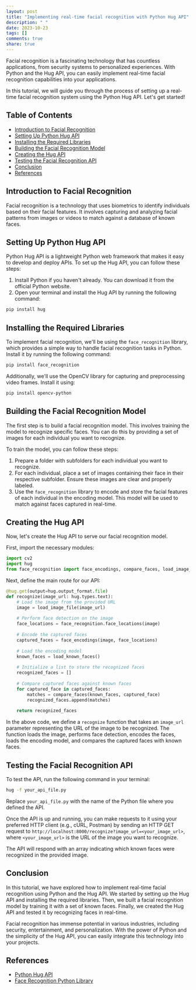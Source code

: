 ```yaml
---
layout: post
title: "Implementing real-time facial recognition with Python Hug API"
description: " "
date: 2023-10-23
tags: []
comments: true
share: true
---
```


Facial recognition is a fascinating technology that has countless applications, from security systems to personalized experiences. With Python and the Hug API, you can easily implement real-time facial recognition capabilities into your applications.

In this tutorial, we will guide you through the process of setting up a real-time facial recognition system using the Python Hug API. Let's get started!

## Table of Contents
- [Introduction to Facial Recognition](#introduction-to-facial-recognition)
- [Setting Up Python Hug API](#setting-up-python-hug-api)
- [Installing the Required Libraries](#installing-the-required-libraries)
- [Building the Facial Recognition Model](#building-the-facial-recognition-model)
- [Creating the Hug API](#creating-the-hug-api)
- [Testing the Facial Recognition API](#testing-the-facial-recognition-api)
- [Conclusion](#conclusion)
- [References](#references)

## Introduction to Facial Recognition
Facial recognition is a technology that uses biometrics to identify individuals based on their facial features. It involves capturing and analyzing facial patterns from images or videos to match against a database of known faces.

## Setting Up Python Hug API
Python Hug API is a lightweight Python web framework that makes it easy to develop and deploy APIs. To set up the Hug API, you can follow these steps:

1. Install Python if you haven't already. You can download it from the official Python website.
2. Open your terminal and install the Hug API by running the following command:

```bash
pip install hug
```

## Installing the Required Libraries
To implement facial recognition, we'll be using the `face_recognition` library, which provides a simple way to handle facial recognition tasks in Python. Install it by running the following command:

```bash
pip install face_recognition
```

Additionally, we'll use the OpenCV library for capturing and preprocessing video frames. Install it using:

```bash
pip install opencv-python
```

## Building the Facial Recognition Model
The first step is to build a facial recognition model. This involves training the model to recognize specific faces. You can do this by providing a set of images for each individual you want to recognize.

To train the model, you can follow these steps:

1. Prepare a folder with subfolders for each individual you want to recognize.
2. For each individual, place a set of images containing their face in their respective subfolder. Ensure these images are clear and properly labeled.
3. Use the `face_recognition` library to encode and store the facial features of each individual in the encoding model. This model will be used to match against faces captured in real-time.

## Creating the Hug API
Now, let's create the Hug API to serve our facial recognition model. 

First, import the necessary modules:

```python
import cv2
import hug
from face_recognition import face_encodings, compare_faces, load_image_file
```

Next, define the main route for our API:

```python
@hug.get(output=hug.output_format.file)
def recognize(image_url: hug.types.text):
    # Load the image from the provided URL
    image = load_image_file(image_url)
    
    # Perform face detection on the image
    face_locations = face_recognition.face_locations(image)
    
    # Encode the captured faces
    captured_faces = face_encodings(image, face_locations)
    
    # Load the encoding model
    known_faces = load_known_faces()
    
    # Initialize a list to store the recognized faces
    recognized_faces = []
    
    # Compare captured faces against known faces
    for captured_face in captured_faces:
        matches = compare_faces(known_faces, captured_face)
        recognized_faces.append(matches)
    
    return recognized_faces
```

In the above code, we define a `recognize` function that takes an `image_url` parameter representing the URL of the image to be recognized. The function loads the image, performs face detection, encodes the faces, loads the encoding model, and compares the captured faces with known faces.

## Testing the Facial Recognition API
To test the API, run the following command in your terminal:

```bash
hug -f your_api_file.py
```

Replace `your_api_file.py` with the name of the Python file where you defined the API.

Once the API is up and running, you can make requests to it using your preferred HTTP client (e.g., cURL, Postman) by sending an HTTP GET request to `http://localhost:8000/recognize?image_url=<your_image_url>`, where `<your_image_url>` is the URL of the image you want to recognize.

The API will respond with an array indicating which known faces were recognized in the provided image.

## Conclusion
In this tutorial, we have explored how to implement real-time facial recognition using Python and the Hug API. We started by setting up the Hug API and installing the required libraries. Then, we built a facial recognition model by training it with a set of known faces. Finally, we created the Hug API and tested it by recognizing faces in real-time.

Facial recognition has immense potential in various industries, including security, entertainment, and personalization. With the power of Python and the simplicity of the Hug API, you can easily integrate this technology into your projects.

## References
- [Python Hug API](https://www.hug.rest/)
- [Face Recognition Python Library](https://github.com/ageitgey/face_recognition)